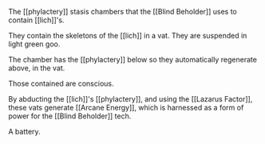The [[phylactery]] stasis chambers that the [[Blind Beholder]] uses to contain [[lich]]'s.

They contain the skeletons of the [[lich]] in a vat. They are suspended in light green goo.

The chamber has the [[phylactery]] below so they automatically regenerate above, in the vat.

Those contained are conscious.

By abducting the [[lich]]'s [[phylactery]], and using the [[Lazarus Factor]], these vats generate [[Arcane Energy]], which is harnessed as a form of power for the [[Blind Beholder]] tech.

A battery.